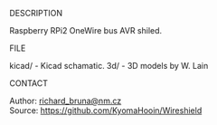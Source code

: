 
DESCRIPTION

Raspberry RPi2 OneWire bus AVR shiled.

FILE

kicad/ - Kicad schamatic.
   3d/ - 3D models by W. Lain   

CONTACT

Author: richard_bruna@nm.cz<br>
Source: https://github.com/KyomaHooin/Wireshield

